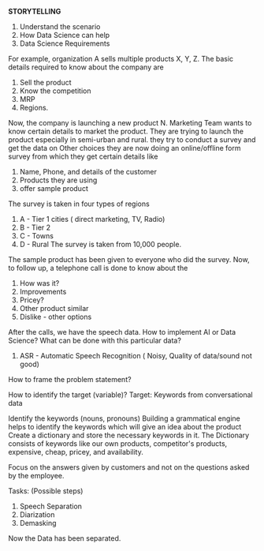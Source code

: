 **STORYTELLING**

1. Understand the scenario
2. How Data Science can help
3. Data Science Requirements

For example, organization A sells multiple products X, Y, Z. The basic details required to know about the company are 
1. Sell the product 
2. Know the competition 
3. MRP 
4. Regions. 

Now, the company is launching a new product N. Marketing Team wants to know certain details to market the product. They are trying to launch the product especially in semi-urban and rural. they try to conduct a survey and get the data on Other choices they are now doing an online/offline form survey from which they get certain details like
1. Name, Phone, and details of the customer
2. Products they are using
3. offer sample product 

The survey is taken in four types of regions
1. A - Tier 1 cities ( direct marketing, TV, Radio)
2. B - Tier 2
3. C - Towns
4. D - Rural
The survey is taken from 10,000 people.

The sample product has been given to everyone who did the survey. Now, to follow up, a telephone call is done to know about the
1. How was it?
2. Improvements 
3. Pricey?
4. Other product similar
5. Dislike - other options

After the calls, we have the speech data. How to implement AI or Data Science? What can be done with this particular data? 
1. ASR - Automatic Speech Recognition ( Noisy, Quality of data/sound not good)

How to frame the problem statement?
    
How to identify the target (variable)?
Target: Keywords from conversational data

Identify the keywords (nouns, pronouns)
Building a grammatical engine helps to identify the keywords which will give an idea about the product 
Create a dictionary and store the necessary keywords in it.
The Dictionary consists of keywords like our own products, competitor's products, expensive, cheap, pricey, and availability.
    
Focus on the answers given by customers and not on the questions asked by the employee.

Tasks: (Possible steps)
1. Speech Separation
2. Diarization
3. Demasking

Now the Data has been separated.

